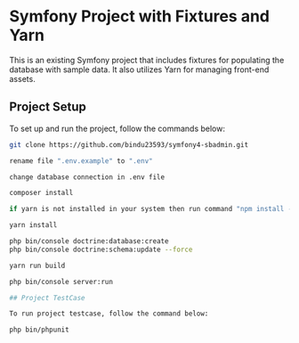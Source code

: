 # Symfony Project with Fixtures and Yarn

This is an existing Symfony project that includes fixtures for populating the database with sample data. It also utilizes Yarn for managing front-end assets.

## Project Setup

To set up and run the project, follow the commands below:

```bash
git clone https://github.com/bindu23593/symfony4-sbadmin.git

rename file ".env.example" to ".env"

change database connection in .env file

composer install

if yarn is not installed in your system then run command "npm install --global yarn"

yarn install

php bin/console doctrine:database:create
php bin/console doctrine:schema:update --force

yarn run build

php bin/console server:run

## Project TestCase

To run project testcase, follow the command below:

php bin/phpunit